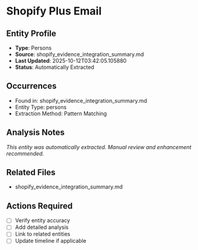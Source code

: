 # Shopify Plus Email

## Entity Profile
- **Type**: Persons
- **Source**: shopify_evidence_integration_summary.md
- **Last Updated**: 2025-10-12T03:42:05.105880
- **Status**: Automatically Extracted

## Occurrences
- Found in: shopify_evidence_integration_summary.md
- Entity Type: persons
- Extraction Method: Pattern Matching

## Analysis Notes
*This entity was automatically extracted. Manual review and enhancement recommended.*

## Related Files
- shopify_evidence_integration_summary.md

## Actions Required
- [ ] Verify entity accuracy
- [ ] Add detailed analysis
- [ ] Link to related entities
- [ ] Update timeline if applicable
